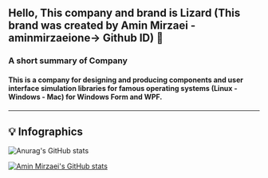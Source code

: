 ## Hello, This company and brand is Lizard (This brand was created by Amin Mirzaei - aminmirzaeione-> Github ID) 👋

<h3> A short summary of Company </h3>
<h4>This is a company for designing and producing components and user interface simulation libraries for famous operating systems (Linux - Windows - Mac) for Windows Form and WPF.
</h4>

----------------------------------------------------------------------

<h2> 💡 Infographics</h2>


![Anurag's GitHub stats](https://github-readme-stats.vercel.app/api?username=LizardOfficial&show_icons=true&theme=radical)

[![Amin Mirzaei's GitHub stats](https://github-readme-stats.vercel.app/api/top-langs?username=LizardOfficial&hide=html,scss,stylus,blade,jupyter%20notebook,python,css,shell,batchfile,dockerfile,typescript&theme=radical&show_icons=true)](https://github.com/LizardOfficial)

<!--
**AminMirzaeiOne/AminMirzaeiOne** is a ✨ _special_ ✨ repository because its `README.md` (this file) appears on your GitHub profile.

Here are some ideas to get you started:

- 🔭 I’m currently working on ...
- 🌱 I’m currently learning ...
- 👯 I’m looking to collaborate on ...
- 🤔 I’m looking for help with ...
- 💬 Ask me about ...
- 📫 How to reach me: ...
- 😄 Pronouns: ...
- ⚡ Fun fact: ...
-->
